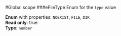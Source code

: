 #Global scope
<a name="eFileType"></a>
###eFileType
Enum for the `type` value

**Enum** with properties: `NOEXIST`, `FILE`, `DIR`  
**Read only**: true  
**Type**: `number`  
